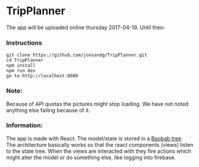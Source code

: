 # TripPlanner

The app will be uploaded online thursday 2017-04-19. Until then:
### Instructions
```
git clone https://github.com/jonsandg/TripPlanner.git
cd TripPlanner
npm install
npm run dev
go to http://localhost:8080
```

### Note:
Because of API quotas the pictures might stop loading. We have not noted anything else failing because of it.

### Information:
The app is made with React. The model/state is stored in a [Baobab tree](https://github.com/Yomguithereal/baobab). The architecture basically works so that the react components (views) listen to the state tree. When the views are interacted with they fire actions which might alter the model or do something else, like logging into firebase.
